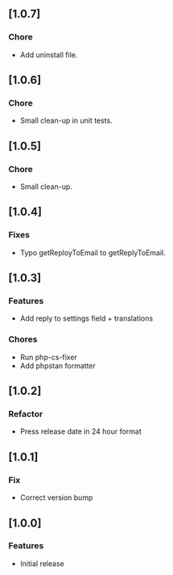 ## [1.0.7]

### Chore

-   Add uninstall file.

## [1.0.6]

### Chore

-   Small clean-up in unit tests.

## [1.0.5]

### Chore

-   Small clean-up.

## [1.0.4]

### Fixes

-   Typo getReployToEmail to getReplyToEmail.

## [1.0.3]

### Features

-   Add reply to settings field + translations

### Chores

-   Run php-cs-fixer
-   Add phpstan formatter

## [1.0.2]

### Refactor

-   Press release date in 24 hour format

## [1.0.1]

### Fix

-   Correct version bump

## [1.0.0]

### Features

-   Initial release
